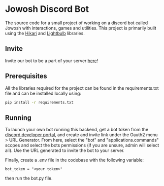 # Jowosh Discord Bot
The source code for a small project of working on a discord bot called Jowosh with interactions, games and utilities. This project is primarily built using the [Hikari](https://github.com/hikari-py/hikari) and [Lightbulb](https://github.com/tandemdude/hikari-lightbulb) libraries.

## Invite
Invite our bot to be a part of your server [here](https://discord.com/api/oauth2/authorize?client_id=994903279127511040&permissions=8&scope=bot%20applications.commands)! 

## Prerequisites
All the libraries required for the project can be found in the requirements.txt file and can be installed locally using:
```sh
pip install -r requirements.txt
```

## Running
To launch your own bot running this backend, get a bot token from the [discord developer portal](https://discord.com/developers/applications/), and create and invite link under the Oauth2 menu > URL Generator. From here, select the "bot" and "applications.commands" scopes and select the bots permissions (if you are unsure, admin will select all). Use the URL generated to invite the bot to your server.

Finally, create a .env file in the codebase with the following variable:
```
bot_token = "<your token>"
```
then run the bot.py file.

